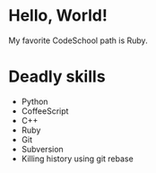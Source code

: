 # Hello, World!
My favorite CodeSchool path is Ruby.
# Deadly skills
* Python
* CoffeeScript
* C++
* Ruby
* Git
* Subversion
* Killing history using git rebase
